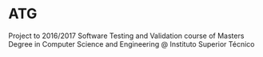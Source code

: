 # ATG
Project to 2016/2017 Software Testing and Validation course of Masters Degree in Computer Science and Engineering @ Instituto Superior Técnico
